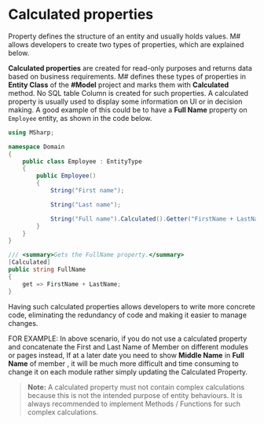 # Calculated properties
Property defines the structure of an entity and usually holds values. M# allows developers to create two types of properties, which are explained below.

**Calculated properties** are created for read-only purposes and returns data based on business requirements. M# defines these types of properties in **Entity Class** of the **#Model** project and marks them with **Calculated** method. No SQL table Column is created for such properties. A calculated property is usually used to display some information on UI or in decision making. A good example of this could be to have a **Full Name** property on `Employee` entity, as shown in the code below.

```csharp
using MSharp;

namespace Domain
{
    public class Employee : EntityType
    {
        public Employee()
        {
            String("First name");

            String("Last name");

            String("Full name").Calculated().Getter("FirstName + LastName");
        }
    }
}
```

```csharp
/// <summary>Gets the FullName property.</summary>
[Calculated]
public string FullName
{
    get => FirstName + LastName;
}
```

Having such calculated properties allows developers to write more concrete code, eliminating the redundancy of code and making it easier to manage changes.

FOR EXAMPLE: In above scenario, if you do not use a calculated property and concatenate the First and Last Name of Member on different modules or pages instead, If at a later date you need to show **Middle Name** in **Full Name** of member , it will be much more difficult and time consuming to change it on each module rather simply updating the Calculated Property.
 

> **Note:** A calculated property must not contain complex calculations because this is not the intended purpose of entity behaviours. It is always recommended to implement Methods / Functions for such complex calculations.